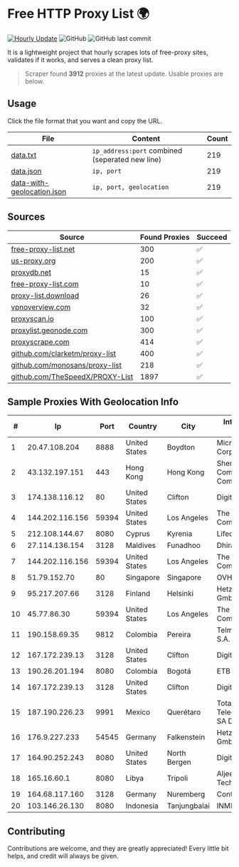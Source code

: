 
# Free HTTP Proxy List 🌍

[![Hourly Update](https://github.com/mertguvencli/http-proxy-list/actions/workflows/main.yml/badge.svg?branch=main)](https://github.com/mertguvencli/http-proxy-list/actions/workflows/main.yml)
![GitHub](https://img.shields.io/github/license/mertguvencli/http-proxy-list)
![GitHub last commit](https://img.shields.io/github/last-commit/mertguvencli/http-proxy-list)

It is a lightweight project that hourly scrapes lots of free-proxy sites, validates if it works, and serves a clean proxy list.


> Scraper found **3912** proxies at the latest update. Usable proxies are below.

## Usage

Click the file format that you want and copy the URL.


|File|Content|Count|
|----|-------|-----|
|[data.txt](https://raw.githubusercontent.com/mertguvencli/http-proxy-list/main/proxy-list/data.txt)|`ip_address:port` combined (seperated new line)|219|
|[data.json](https://raw.githubusercontent.com/mertguvencli/http-proxy-list/main/proxy-list/data.json)|`ip, port`|219|
|[data-with-geolocation.json](https://raw.githubusercontent.com/mertguvencli/http-proxy-list/main/proxy-list/data-with-geolocation.json)|`ip, port, geolocation`|219|

## Sources

|Source|Found Proxies|Succeed|
|------|-------------|-------|
|[free-proxy-list.net](https://free-proxy-list.net)|300|✅|
|[us-proxy.org](https://www.us-proxy.org)|200|✅|
|[proxydb.net](http://proxydb.net)|15|✅|
|[free-proxy-list.com](https://free-proxy-list.com/?page=&port=&type%5B%5D=http&type%5B%5D=https&up_time=0&search=Search)|10|✅|
|[proxy-list.download](https://www.proxy-list.download/HTTP)|26|✅|
|[vpnoverview.com](https://vpnoverview.com/privacy/anonymous-browsing/free-proxy-servers)|32|✅|
|[proxyscan.io](https://www.proxyscan.io)|100|✅|
|[proxylist.geonode.com](https://proxylist.geonode.com/api/proxy-list?limit=300&page=1&sort_by=lastChecked&sort_type=desc&protocols=http,https)|300|✅|
|[proxyscrape.com](https://api.proxyscrape.com/v2/?request=displayproxies&protocol=http&timeout=10000&country=all&ssl=all&anonymity=all)|414|✅|
|[github.com/clarketm/proxy-list](https://raw.githubusercontent.com/clarketm/proxy-list/master/proxy-list-raw.txt)|400|✅|
|[github.com/monosans/proxy-list](https://raw.githubusercontent.com/monosans/proxy-list/main/proxies/http.txt)|218|✅|
|[github.com/TheSpeedX/PROXY-List](https://raw.githubusercontent.com/TheSpeedX/PROXY-List/master/http.txt)|1897|✅|


## Sample Proxies With Geolocation Info

|#|Ip|Port|Country|City|Internet Service Provider|
|-|--|----|-------|----|-------------------------|
|1|20.47.108.204|8888|United States|Boydton|Microsoft Corporation|
|2|43.132.197.151|443|Hong Kong|Hong Kong|Shenzhen Tencent Computer Systems Company Limited|
|3|174.138.116.12|80|United States|Clifton|DigitalOcean, LLC|
|4|144.202.116.156|59394|United States|Los Angeles|The Constant Company|
|5|212.108.144.67|8080|Cyprus|Kyrenia|Lifecell Digital LTD|
|6|27.114.136.154|3128|Maldives|Funadhoo|Dhiraagu Pvt.Ltd.|
|7|144.202.116.156|59394|United States|Los Angeles|The Constant Company|
|8|51.79.152.70|80|Singapore|Singapore|OVH SAS|
|9|95.217.207.66|3128|Finland|Helsinki|Hetzner Online GmbH|
|10|45.77.86.30|59394|United States|Los Angeles|The Constant Company|
|11|190.158.69.35|9812|Colombia|Pereira|Telmex Colombia S.A.|
|12|167.172.239.13|3128|United States|Clifton|DigitalOcean, LLC|
|13|190.26.201.194|8080|Colombia|Bogotá|ETB - Colombia|
|14|167.172.239.13|3128|United States|Clifton|DigitalOcean, LLC|
|15|187.190.226.23|9991|Mexico|Querétaro|Total Play Telecomunicaciones SA De CV|
|16|176.9.227.233|54545|Germany|Falkenstein|Hetzner Online GmbH|
|17|164.90.252.243|8080|United States|North Bergen|DigitalOcean, LLC|
|18|165.16.60.1|8080|Libya|Tripoli|Aljeel Aljadeed For Technology|
|19|164.68.117.160|3128|Germany|Nuremberg|Contabo GmbH|
|20|103.146.26.130|8080|Indonesia|Tanjungbalai|INMEET|



## Contributing

Contributions are welcome, and they are greatly appreciated! Every
little bit helps, and credit will always be given.

